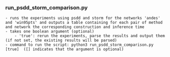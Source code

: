 ### run_psdd_storm_comparison.py
	- runs the experiments using psdd and storm for the networks 'andes' and 'win95pts' and outputs a table containing for each pair of method and network the corresponding construction and inference time 
	- takes one boolean argument (optional)
		- 'true': rerun the experiments, parse the results and output them (if not set, the existing results will be parsed)
	- command to run the script: python3 run_psdd_storm_comparison.py [true]  ([] indicates that the argument is optional)

